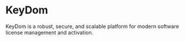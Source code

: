 # KeyDom
KeyDom is a robust, secure, and scalable platform for modern software license management and activation.

